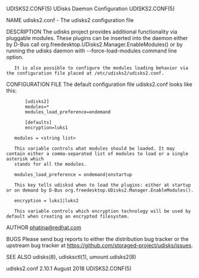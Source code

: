 UDISKS2.CONF(5)							  UDisks Daemon Configuration						       UDISKS2.CONF(5)

NAME
       udisks2.conf - The udisks2 configuration file

DESCRIPTION
       The udisks project provides additional functionality via pluggable modules. These plugins can be inserted into the daemon either by D-Bus call
       org.freedesktop.UDisks2.Manager.EnableModules() or by running the udisks daemon with --force-load-modules command line option.

       It is also possible to configure the modules loading behavior via the configuration file placed at /etc/udisks2/udisks2.conf.

CONFIGURATION FILE
       The default configuration file udisks2.conf looks like this:

	       [udisks2]
	       modules=*
	       modules_load_preference=ondemand

	       [defaults]
	       encryption=luks1

       modules = <string list>

	   This variable controls what modules should be loaded. It may contain either a comma-separated list of modules to load or a single asterisk which
	   stands for all the modules.

       modules_load_preference = ondemand|onstartup

	   This key tells udisksd when to load the plugins: either at startup or on demand by D-Bus org.freedesktop.UDisks2.Manager.EnableModules().

       encryption = luks1|luks2

	   This variable controls which encryption technology will be used by default when creating an encrypted filesystem.

AUTHOR
       <phatina@redhat.com>

BUGS
       Please send bug reports to either the distribution bug tracker or the upstream bug tracker at https://github.com/storaged-project/udisks/issues.

SEE ALSO
       udisks(8), udisksctl(1), umount.udisks2(8)

udisks2.conf 2.10.1							  August 2018							       UDISKS2.CONF(5)
